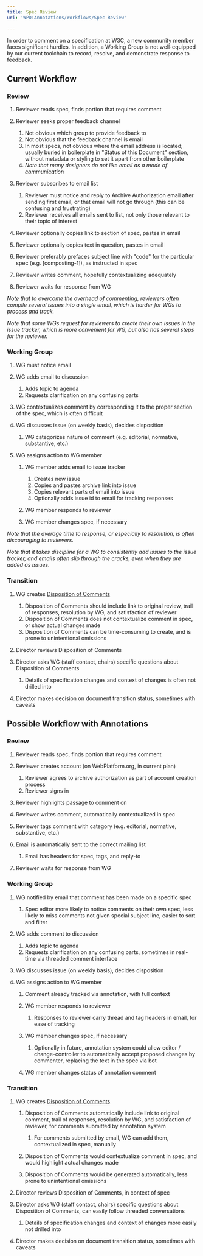 ```yaml
---
title: Spec Review
uri: 'WPD:Annotations/Workflows/Spec Review'

---
```

In order to comment on a specification at W3C, a new community member faces significant hurdles. In addition, a Working Group is not well-equipped by our current toolchain to record, resolve, and demonstrate response to feedback.

## Current Workflow

### Review

1.  Reviewer reads spec, finds portion that requires comment
2.  Reviewer seeks proper feedback channel
    1.  Not obvious which group to provide feedback to
    2.  Not obvious that the feedback channel is email
    3.  In most specs, not obvious where the email address is located; usually buried in boilerplate in "Status of this Document" section, without metadata or styling to set it apart from other boilerplate
    4.  *Note that many designers do not like email as a mode of communication*

3.  Reviewer subscribes to email list
    1.  Reviewer must notice and reply to Archive Authorization email after sending first email, or that email will not go through (this can be confusing and frustrating)
    2.  Reviewer receives all emails sent to list, not only those relevant to their topic of interest

4.  Reviewer optionally copies link to section of spec, pastes in email
5.  Reviewer optionally copies text in question, pastes in email
6.  Reviewer preferably prefaces subject line with "code" for the particular spec (e.g. [composting-1]), as instructed in spec
7.  Reviewer writes comment, hopefully contextualizing adequately
8.  Reviewer waits for response from WG

*Note that to overcome the overhead of commenting, reviewers often compile several issues into a single email, which is harder for WGs to process and track.*

*Note that some WGs request for reviewers to create their own issues in the issue tracker, which is more convenient for WG, but also has several steps for the reviewer.*

### Working Group

1.  WG must notice email
2.  WG adds email to discussion
    1.  Adds topic to agenda
    2.  Requests clarification on any confusing parts

3.  WG contextualizes comment by corresponding it to the proper section of the spec, which is often difficult
4.  WG discusses issue (on weekly basis), decides disposition
    1.  WG categorizes nature of comment (e.g. editorial, normative, substantive, etc.)

5.  WG assigns action to WG member
    1.  WG member adds email to issue tracker
        1.  Creates new issue
        2.  Copies and pastes archive link into issue
        3.  Copies relevant parts of email into issue
        4.  Optionally adds issue id to email for tracking responses

    2.  WG member responds to reviewer
    3.  WG member changes spec, if necessary

*Note that the average time to response, or especially to resolution, is often discouraging to reviewers.*

*Note that it takes discipline for a WG to consistently add issues to the issue tracker, and emails often slip through the cracks, even when they are added as issues.*

### Transition

1.  WG creates [Disposition of Comments](http://www.w3.org/Graphics/SVG/1.2/Tiny/dc.html)
    1.  Disposition of Comments should include link to original review, trail of responses, resolution by WG, and satisfaction of reviewer
    2.  Disposition of Comments does not contextualize comment in spec, or show actual changes made
    3.  Disposition of Comments can be time-consuming to create, and is prone to unintentional omissions

2.  Director reviews Disposition of Comments
3.  Director asks WG (staff contact, chairs) specific questions about Disposition of Comments
    1.  Details of specification changes and context of changes is often not drilled into

4.  Director makes decision on document transition status, sometimes with caveats

## Possible Workflow with Annotations

### Review

1.  Reviewer reads spec, finds portion that requires comment
2.  Reviewer creates account (on WebPlatform.org, in current plan)
    1.  Reviewer agrees to archive authorization as part of account creation process
    2.  Reviewer signs in

3.  Reviewer highlights passage to comment on
4.  Reviewer writes comment, automatically contextualized in spec
5.  Reviewer tags comment with category (e.g. editorial, normative, substantive, etc.)
6.  Email is automatically sent to the correct mailing list
    1.  Email has headers for spec, tags, and reply-to

7.  Reviewer waits for response from WG

### Working Group

1.  WG notified by email that comment has been made on a specific spec
    1.  Spec editor more likely to notice comments on their own spec, less likely to miss comments not given special subject line, easier to sort and filter

2.  WG adds comment to discussion
    1.  Adds topic to agenda
    2.  Requests clarification on any confusing parts, sometimes in real-time via threaded comment interface

3.  WG discusses issue (on weekly basis), decides disposition
4.  WG assigns action to WG member
    1.  Comment already tracked via annotation, with full context
    2.  WG member responds to reviewer
        1.  Responses to reviewer carry thread and tag headers in email, for ease of tracking

    3.  WG member changes spec, if necessary
        1.  Optionally in future, annotation system could allow editor / change-controller to automatically accept proposed changes by commenter, replacing the text in the spec via bot

    4.  WG member changes status of annotation comment

### Transition

1.  WG creates [Disposition of Comments](http://www.w3.org/Graphics/SVG/1.2/Tiny/dc.html)
    1.  Disposition of Comments automatically include link to original comment, trail of responses, resolution by WG, and satisfaction of reviewer, for comments submitted by annotation system
        1.  For comments submitted by email, WG can add them, contextualized in spec, manually

    2.  Disposition of Comments would contextualize comment in spec, and would highlight actual changes made
    3.  Disposition of Comments would be generated automatically, less prone to unintentional omissions

2.  Director reviews Disposition of Comments, in context of spec
3.  Director asks WG (staff contact, chairs) specific questions about Disposition of Comments, can easily follow threaded conversations
    1.  Details of specification changes and context of changes more easily not drilled into

4.  Director makes decision on document transition status, sometimes with caveats
